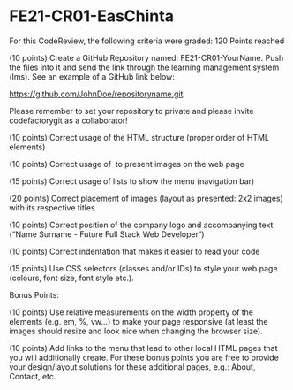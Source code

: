 # FE21-CR01-EasChinta

For this CodeReview, the following criteria were graded:
120 Points reached

(10 points) Create a GitHub Repository named: FE21-CR01-YourName. Push the files into it and send the link through the learning management system (lms). See an example of a GitHub link below:

https://github.com/JohnDoe/repositoryname.git

Please remember to set your repository to private and please invite codefactorygit as a collaborator!

(10 points) Correct usage of the HTML structure (proper order of HTML elements)

(10 points) Correct usage of <img> to present images on the web page

(15 points) Correct usage of lists to show the menu (navigation bar)

(20 points) Correct placement of images (layout as presented: 2x2 images) with its respective titles

(10 points) Correct position of the company logo and accompanying text (“Name Surname - Future Full Stack Web Developer“)

(10 points) Correct indentation that makes it easier to read your code

(15 points) Use CSS selectors (classes and/or IDs) to style your web page (colours, font size, font style etc.).

 

Bonus Points:

(10 points) Use relative measurements on the width property of the elements (e.g. em, %, vw...) to make your page responsive (at least the images should resize and look nice when changing the browser size).

(10 points) Add links to the menu that lead to other local HTML pages that you will additionally create. For these bonus points you are free to provide your design/layout solutions for these additional pages, e.g.: About, Contact, etc.
